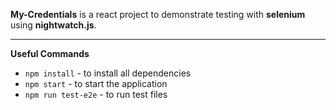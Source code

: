 **My-Credentials** is a react project to demonstrate testing with **selenium** using **nightwatch.js**.

---
**Useful Commands**
 - `npm install`  - to install all dependencies
 - `npm start`  - to start the application
 - `npm run test-e2e` - to run test files

